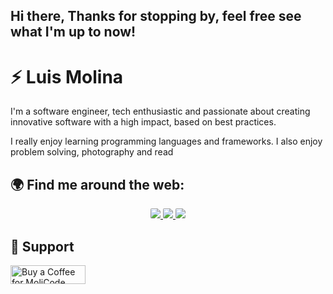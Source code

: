## Hi there, Thanks for stopping by, feel free see what I'm up to now!

<!-- [![bg][banner]][website] -->

# ⚡ Luis Molina
I'm a software engineer, tech enthusiastic and passionate about creating innovative software with a high impact,  based on best practices.

I really enjoy learning programming languages and frameworks. I also enjoy problem solving,  photography and read


## 🌍 Find me around the web:

<p id="socialIcons" align="center">
    <a href="https://linkedin.com/in/molicode" alt="LinkedIn">
        <img src="https://img.shields.io/badge/-LinkedIn-0A66C2?style=flat-square&logo=linkedin&logoColor=white" style="border-radius:2px"/>
    </a>
    <a href="https://hackerrank.com/molicode" alt="HackerRank">
        <img src="https://img.shields.io/badge/-HackerRank-2EC866?style=flat-square&logo=hackerrank&logoColor=white" style="border-radius:2px"/>
    </a>
    <a href="https://codepen.io/molicode" alt="CodePen">
        <img src="https://img.shields.io/badge/-CodePen-000000?style=flat-square&logo=codepen&logoColor=white" style="border-radius:2px"/>
    </a>
</p>

[wave]: https://raw.githubusercontent.com/molicode/molicode/master/wave.gif
[linkedin]: https://linkedin.com/in/molicode
[hackerrank]: https://hackerrank.com/molicode


## 🙏 Support

<p align="left">
  <a href="https://www.buymeacoffee.com/molicode" target="_blank">
    <img src="https://cdn.buymeacoffee.com/buttons/v2/default-yellow.png" alt='Buy a Coffee for MoliCode' height="30" width="120"/>
  </a>
</p>

<br><br>
